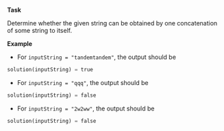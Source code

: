**Task**

Determine whether the given string can be obtained by one concatenation of some string to itself.

**Example**

- For `inputString = "tandemtandem"`, the output should be
```python
solution(inputString) = true
```
- For `inputString = "qqq"`, the output should be
```python
solution(inputString) = false
```
- For `inputString = "2w2ww"`, the output should be
```python
solution(inputString) = false
```